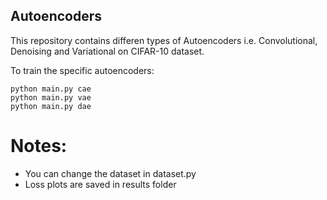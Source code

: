 ## Autoencoders
This repository contains differen types of Autoencoders i.e. Convolutional, Denoising and Variational on CIFAR-10 dataset.

To train the specific autoencoders:
```
python main.py cae 
python main.py vae 
python main.py dae 
```

# Notes:
- You can change the dataset in dataset.py 
- Loss plots are saved in results folder